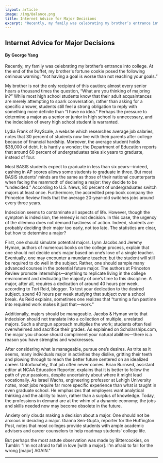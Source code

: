 ```yaml
---
layout: article
image: /img/Balance.png
title: Internet Advice for Major Decisions
excerpt: "Recently, my family was celebrating my brother’s entrance into college. At the end of the buffet, my brother's fortune cookie posed the following ominous warning: “not having a goal is worse than not reaching your goals.”"
---
```


<h2>Internet Advice for Major Decisions</h2>
<h4>By George Yang</h4>

Recently, my family was celebrating my brother’s entrance into college. At the end of the buffet, my brother's fortune cookie posed the following ominous warning: “not having a goal is worse than not reaching your goals.” 

My brother is not the only recipient of this caution; almost every senior hears a thousand times the question, “What are you thinking of majoring in?” While most high school students know that their adult acquaintances are merely attempting to spark conversation, rather than asking for a specific answer, students still feel a strong obligation to reply with something more definite than “I have no idea.” Perhaps the pressure to determine a major as a senior or junior in high school is unnecessary, and the indecision of every high school student is warranted.

Lydia Frank of PayScale, a website which researches average job salaries, notes that 30 percent of students now live with their parents after college because of financial hardship. Moreover, the average student holds $38,000 of debt. It is hardly a wonder; the Department of Education reports that around 60 percent of undergraduates take six years to graduate, instead of four.  

Most BASIS students expect to graduate in less than six years—indeed, cashing in AP scores allows some students to graduate in three. But most BASIS students' minds are the same as those of their national counterparts when facing the mammoth of declaring a major: they decide to be “undecided.” According to U.S. News, 80 percent of undergraduates switch majors at least once. Furthermore, the accredited prep book company the Princeton Review finds that the average 20-year-old switches jobs around every three years. 

Indecision seems to contaminate all aspects of life. However, though the symptom is indecision, the remedy is not decision. In this case, the urgency of the dilemma does not demand hastiness of action. Indeed, students are probably deciding their major too early, not too late. The statistics are clear, but how to determine a major?

First, one should simulate potential majors. Lynn Jacobs and Jeremy Hyman, authors of numerous books on the college process, explain that one should not decide one’s major based on one’s love of a single teacher. Eventually, one may encounter a mundane teacher, but the student will still be required to do well in the subject. Rather, one should sample many advanced courses in the potential future major. The authors at Princeton Review promote internships—anything to replicate living in the college environment and dedicating the majority of one’s time to this discipline. A major, after all, requires a dedication of around 40 hours per week, according to Tori Reid, blogger. To test your dedication to the desired subject, spend 40 hours per week studying that subject over a school break. As Reid explains, sometimes one realizes that “turning a fun pastime into required work makes it just that—work.” 

Additionally, majors should be manageable. Jacobs & Hyman write that indecision should not translate into a collection of multiple, unrelated majors. Such a shotgun approach multiplies the work; students often feel overwhelmed and sacrifice their grades. As explained on Scholarships.com, the major you choose should compliment your natural abilities—there is a reason you have strengths and weaknesses.

After considering what is manageable, pursue one’s desires. As trite as it seems, many individuals major in activities they dislike, gritting their teeth and plowing through to reach the better future centered on an idealized career. Unfortunately, that job often never comes. Brian Burnsed, assistant editor at NCAA Education Reporter, explains that it is better to follow the path of your passions, despite uncertainty about where it might lead vocationally. As Israel Wachs, engineering professor at Lehigh University notes, most jobs require far more specific experience than what is taught in even graduate school. He emphasizes that employers want analytical thinking and the ability to learn, rather than a surplus of knowledge. Today, the professions in demand are at the whim of a dynamic economy; the jobs and skills needed now may become obsolete in the future. 

Anxiety only clouds making a decision about a major. One should not be anxious in deciding a major. Gianna Sen-Gupta, reporter for the Huffington Post, notes that most colleges provide students with ample academic advisers and career counselors to help roadmap students' college life.

But perhaps the most astute observation was made by Bittercookies, on Tumblr: "I'm not afraid to fall in love [with a major]. I'm afraid to fall for the wrong [major] AGAIN."

<hr style="border-color:#7D7D7D;height:0.5px;">
